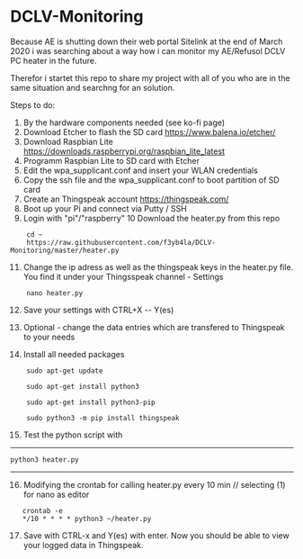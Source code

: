 # DCLV-Monitoring

Because AE is shutting down their web portal Sitelink at the end of March 2020 i was searching about a way how i can monitor my AE/Refusol DCLV PC heater in the future.

Therefor i startet this repo to share my project with all of you who are in the same situation and searchng for an solution.

Steps to do:

1. By the hardware components needed (see ko-fi page)
2. Download Etcher to flash the SD card
    https://www.balena.io/etcher/
3. Download Raspbian Lite 
    https://downloads.raspberrypi.org/raspbian_lite_latest
4. Programm Raspbian Lite to SD card with Etcher
5. Edit the wpa_supplicant.conf and insert your WLAN credentials
6. Copy the ssh file and the wpa_supplicant.conf to boot partition of SD card
7. Create an Thingspeak account
    https://thingspeak.com/
8. Boot up your Pi and connect via Putty / SSH
9. Login with "pi"/"raspberry"
10 Download the heater.py from this repo
```
    cd ~
    https://raw.githubusercontent.com/f3yb4la/DCLV-Monitoring/master/heater.py
```
11. Change the ip adress as well as the thingspeak keys in the heater.py file. You find it under your Thingsspeak channel - Settings
```
    nano heater.py
```
12. Save your settings with CTRL+X -- Y(es)
    
13. Optional - change the data entries which are transfered to Thingspeak to your needs
14. Install all needed packages
``` 
    sudo apt-get update
    
    sudo apt-get install python3

    sudo apt-get install python3-pip

    sudo python3 -m pip install thingspeak
```
15. Test the python script with
---
    python3 heater.py
---
16. Modifying the crontab for calling heater.py every 10 min // selecting (1) for nano as editor
```   
   crontab -e
   */10 * * * * python3 ~/heater.py
```
17. Save with CTRL-x and Y(es) with enter.
Now you should be able to view your logged data in Thingspeak.
